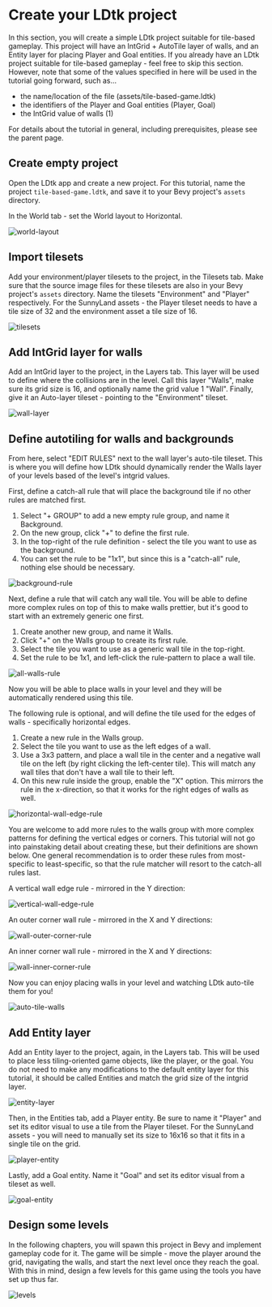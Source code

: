# Create your LDtk project
In this section, you will create a simple LDtk project suitable for tile-based gameplay.
This project will have an IntGrid + AutoTile layer of walls, and an Entity layer for placing Player and Goal entities.
If you already have an LDtk project suitable for tile-based gameplay - feel free to skip this section.
However, note that some of the values specified in here will be used in the tutorial going forward, such as...
- the name/location of the file (assets/tile-based-game.ldtk)
- the identifiers of the Player and Goal entities (Player, Goal)
- the IntGrid value of walls (1)

For details about the tutorial in general, including prerequisites, please see the parent page.

## Create empty project
Open the LDtk app and create a new project.
For this tutorial, name the project `tile-based-game.ldtk`, and save it to your Bevy project's `assets` directory.

In the World tab - set the World layout to Horizontal.

![world-layout](images/world-layout.png)

## Import tilesets
Add your environment/player tilesets to the project, in the Tilesets tab.
Make sure that the source image files for these tilesets are also in your Bevy project's `assets` directory.
Name the tilesets "Environment" and "Player" respectively.
For the SunnyLand assets - the Player tileset needs to have a tile size of 32 and the environment asset a tile size of 16.

![tilesets](images/tilesets.png)

## Add IntGrid layer for walls
Add an IntGrid layer to the project, in the Layers tab.
This layer will be used to define where the collisions are in the level.
Call this layer "Walls", make sure its grid size is 16, and optionally name the grid value 1 "Wall".
Finally, give it an Auto-layer tileset - pointing to the "Environment" tileset.

![wall-layer](images/wall-layer.png)

## Define autotiling for walls and backgrounds
From here, select "EDIT RULES" next to the wall layer's auto-tile tileset.
This is where you will define how LDtk should dynamically render the Walls layer of your levels based of the level's intgrid values.

First, define a catch-all rule that will place the background tile if no other rules are matched first.
1. Select "+ GROUP" to add a new empty rule group, and name it Background.
2. On the new group, click "+" to define the first rule.
3. In the top-right of the rule definition - select the tile you want to use as the background.
4. You can set the rule to be "1x1", but since this is a "catch-all" rule, nothing else should be necessary.

![background-rule](images/background-rule.png)

Next, define a rule that will catch any wall tile.
You will be able to define more complex rules on top of this to make walls prettier, but it's good to start with an extremely generic one first.
1. Create another new group, and name it Walls.
2. Click "+" on the Walls group to create its first rule.
3. Select the tile you want to use as a generic wall tile in the top-right.
4. Set the rule to be 1x1, and left-click the rule-pattern to place a wall tile.

![all-walls-rule](images/all-walls-rule.png)

Now you will be able to place walls in your level and they will be automatically rendered using this tile.

The following rule is optional, and will define the tile used for the edges of walls - specifically horizontal edges.
1. Create a new rule in the Walls group.
2. Select the tile you want to use as the left edges of a wall.
3. Use a 3x3 pattern, and place a wall tile in the center and a negative wall tile on the left (by right clicking the left-center tile).
This will match any wall tiles that don't have a wall tile to their left.
4. On this new rule inside the group, enable the "X" option.
This mirrors the rule in the x-direction, so that it works for the right edges of walls as well.

![horizontal-wall-edge-rule](images/horizontal-wall-edge-rule.png)

You are welcome to add more rules to the walls group with more complex patterns for defining the vertical edges or corners.
This tutorial will not go into painstaking detail about creating these, but their definitions are shown below.
One general recommendation is to order these rules from most-specific to least-specific, so that the rule matcher will resort to the catch-all rules last.

A vertical wall edge rule - mirrored in the Y direction:

![vertical-wall-edge-rule](images/vertical-wall-edge-rule.png)

An outer corner wall rule - mirrored in the X and Y directions:

![wall-outer-corner-rule](images/wall-outer-corner-rule.png)

An inner corner wall rule - mirrored in the X and Y directions:

![wall-inner-corner-rule](images/wall-inner-corner-rule.png)

Now you can enjoy placing walls in your level and watching LDtk auto-tile them for you!

![auto-tile-walls](images/auto-tile-walls.png)

## Add Entity layer
Add an Entity layer to the project, again, in the Layers tab.
This will be used to place less tiling-oriented game objects, like the player, or the goal.
You do not need to make any modifications to the default entity layer for this tutorial, it should be called Entities and match the grid size of the intgrid layer.

![entity-layer](images/entities-layer.png)

Then, in the Entities tab, add a Player entity.
Be sure to name it "Player" and set its editor visual to use a tile from the Player tileset.
For the SunnyLand assets - you will need to manually set its size to 16x16 so that it fits in a single tile on the grid.

![player-entity](images/player-entity.png)

Lastly, add a Goal entity.
Name it "Goal" and set its editor visual from a tileset as well.

![goal-entity](images/goal-entity.png)

## Design some levels
In the following chapters, you will spawn this project in Bevy and implement gameplay code for it.
The game will be simple - move the player around the grid, navigating the walls, and start the next level once they reach the goal.
With this in mind, design a few levels for this game using the tools you have set up thus far.

![levels](images/levels.png)

